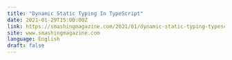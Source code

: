 ```yaml
---
title: "Dynamic Static Typing In TypeScript"
date: 2021-01-29T15:00:00Z
link: https://smashingmagazine.com/2021/01/dynamic-static-typing-typescript/?utm_medium=RSS&utm_source=news.12bit.vn
site: www.smashingmagazine.com
language: English
draft: false
---
```

